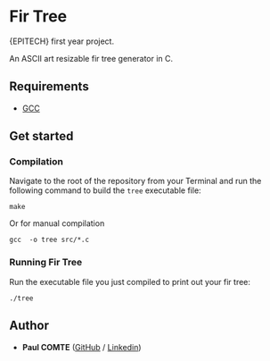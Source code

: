 # Fir Tree

{EPITECH} first year project.

An ASCII art resizable fir tree generator in C.

## Requirements

 - [GCC](https://gcc.gnu.org/)

## Get started

### Compilation

Navigate to the root of the repository from your Terminal and run the following command to build the `tree` executable file:

```
make
```

Or for manual compilation

```
gcc  -o tree src/*.c
```

### Running Fir Tree

Run the executable file you just compiled to print out your fir tree:
```
./tree
```

## Author

* **Paul COMTE** ([GitHub](https://github.com/rqndomhax-e) / [Linkedin](https://www.linkedin.com/in/paul-comte-4999661ba/))
